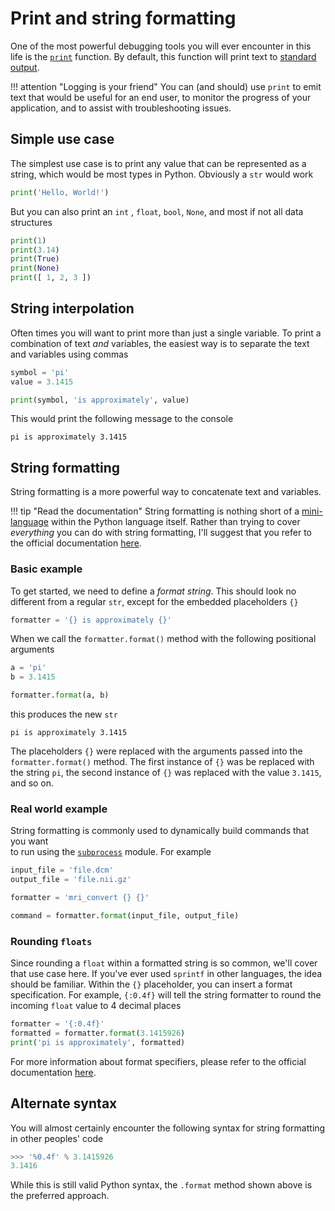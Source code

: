 # Print and string formatting

One of the most powerful debugging tools you will ever encounter in this life 
is the
[`print`](https://docs.python.org/3/library/functions.html#print)
function. By default, this function will print text to 
[standard output](https://en.wikipedia.org/wiki/Standard_streams).

!!! attention "Logging is your friend"
    You can (and should) use `print` to emit text that would be useful for an 
    end user, to monitor the progress of your application, and to assist with 
    troubleshooting issues.

## Simple use case

The simplest use case is to print any value that can be represented as a 
string, which would be most types in Python. Obviously a `str` would work

```python
print('Hello, World!')
```

But you can also print an `int` , `float`, `bool`, `None`, and most if not 
all data structures

```python
print(1)
print(3.14)
print(True)
print(None)
print([ 1, 2, 3 ])
```

## String interpolation

Often times you will want to print more than just a single variable. To print a 
combination of text _and_ variables, the easiest way is to separate the text 
and variables using commas

```python
symbol = 'pi'
value = 3.1415

print(symbol, 'is approximately', value)
```

This would print the following message to the console

```text
pi is approximately 3.1415
```

## String formatting

String formatting is a more powerful way to concatenate text and variables.

!!! tip "Read the documentation"
    String formatting is nothing short of a
    [mini-language](https://docs.python.org/3.4/library/string.html#format-specification-mini-language) 
    within the Python language itself. Rather than trying to cover _everything_ 
    you can do with string formatting, I'll suggest that you refer to the 
    official documentation 
    [here](https://docs.python.org/3.4/library/string.html#format-string-syntax). 

### Basic example

To get started, we need to define a _format string_. This should look no 
different from a regular `str`, except for the embedded placeholders `{}`

```python
formatter = '{} is approximately {}'
```

When we call the `formatter.format()` method with the following positional 
arguments 

```python
a = 'pi'
b = 3.1415

formatter.format(a, b)
```

this produces the new `str`

```text
pi is approximately 3.1415
```

The placeholders `{}` were replaced with the arguments passed into the 
`formatter.format()` method. The first instance of `{}` was be replaced with 
the string `pi`, the second instance of `{}` was replaced with the value 
`3.1415`, and so on.

### Real world example

String formatting is commonly used to dynamically build commands that you want  
to run using the 
[`subprocess`](/subprocess)
module. For example

```python
input_file = 'file.dcm'
output_file = 'file.nii.gz'

formatter = 'mri_convert {} {}'

command = formatter.format(input_file, output_file)
```

### Rounding `floats`

Since rounding a `float` within a formatted string is so common, we'll cover 
that use case here. If you've ever used `sprintf` in other languages, the idea 
should be familiar. Within the `{}` placeholder, you can insert a format 
specification. For example, `{:0.4f}` will tell the string formatter to round 
the incoming `float` value to 4 decimal places

```python
formatter = '{:0.4f}'
formatted = formatter.format(3.1415926)
print('pi is approximately', formatted)
```

For more information about format specifiers, please refer to the official 
documentation 
[here](https://docs.python.org/3.4/library/string.html#format-specification-mini-language).

## Alternate syntax

You will almost certainly encounter the following syntax for string formatting 
in other peoples' code
    
```python
>>> '%0.4f' % 3.1415926
3.1416
```

While this is still valid Python syntax, the `.format` method shown above is 
the preferred approach.

